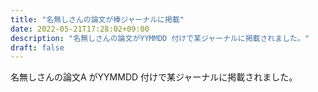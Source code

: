 ```yaml
---
title: "名無しさんの論文が棒ジャーナルに掲載"
date: 2022-05-21T17:28:02+09:00
description: "名無しさんの論文がYYMMDD 付けで某ジャーナルに掲載されました。"
draft: false
---
```


名無しさんの論文A がYYMMDD 付けで某ジャーナルに掲載されました。

<!--more-->
